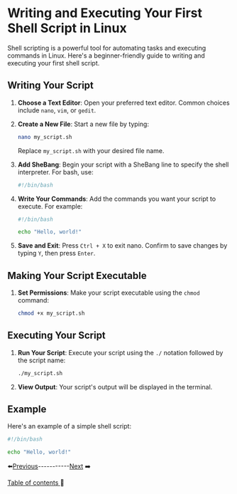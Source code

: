 # Writing and Executing Your First Shell Script in Linux

Shell scripting is a powerful tool for automating tasks and executing commands in Linux. Here's a beginner-friendly guide to writing and executing your first shell script.

## Writing Your Script

1. **Choose a Text Editor**: Open your preferred text editor. Common choices include `nano`, `vim`, or `gedit`.

2. **Create a New File**: Start a new file by typing:
    ```bash
    nano my_script.sh
    ```
    Replace `my_script.sh` with your desired file name.

3. **Add SheBang**: Begin your script with a SheBang line to specify the shell interpreter. For bash, use:
    ```bash
    #!/bin/bash
    ```

4. **Write Your Commands**: Add the commands you want your script to execute. For example:
    ```bash
    #!/bin/bash
    
    echo "Hello, world!"
    ```

5. **Save and Exit**: Press `Ctrl + X` to exit nano. Confirm to save changes by typing `Y`, then press `Enter`.

## Making Your Script Executable

1. **Set Permissions**: Make your script executable using the `chmod` command:
    ```bash
    chmod +x my_script.sh
    ```

## Executing Your Script

1. **Run Your Script**: Execute your script using the `./` notation followed by the script name:
    ```bash
    ./my_script.sh
    ```

2. **View Output**: Your script's output will be displayed in the terminal.

## Example

Here's an example of a simple shell script:

```bash
#!/bin/bash

echo "Hello, world!"
```

⬅️[Previous](../Chapter1/1.md)-----------[Next](../Chapter2/1.md) ➡️

[Table of contents ](../../table_of_contents.md)🚀 
